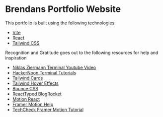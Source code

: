 # Brendans Portfolio Website





This portfolio is built using the following technologies:

- [Vite](https://vitejs.dev/)
- [React](https://reactjs.org/)
- [Tailwind CSS](https://tailwindcss.com/)

Recognition and Gratitude goes out to the following resources for help and inspiration
- [Niklas Ziermann Terminal Youtube Video](https://www.youtube.com/watch?app=desktop&v=KCcU15nvFbI&t=0s)
- [HackerNoon Terminal Tutorials](https://hackernoon.com/creating-a-terminal-emulator-in-react)
- [Tailwind Cards](https://flowbite.com/docs/components/card/)
- [Tailwind Hover Effects](https://pagedone.io/docs/hover-effect)
- [Bounce CSS](https://ianlunn.github.io/Hover/)
- [ReactTyped BlogRocket](https://blog.logrocket.com/5-ways-implement-typing-animation-react/)
- [Motion React](https://motion.dev/docs/quick-start)
- [Framer Motion Help](https://motion.dev/docs/framer)
- [TechCheck Framer Motion Tutorial](https://www.youtube.com/watch?v=Ojk-x-uAyIE)
